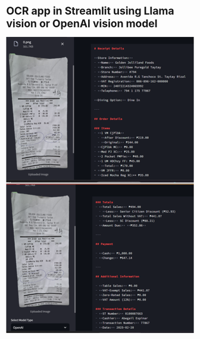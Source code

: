 # OCR app in Streamlit using Llama vision or OpenAI vision model
<img src="./images/ocr_openai.png" width="1000" alt="Using OpenAI">

<img src="./images/ocr_openai_1.png" width="1000" alt="Using OpenAI">